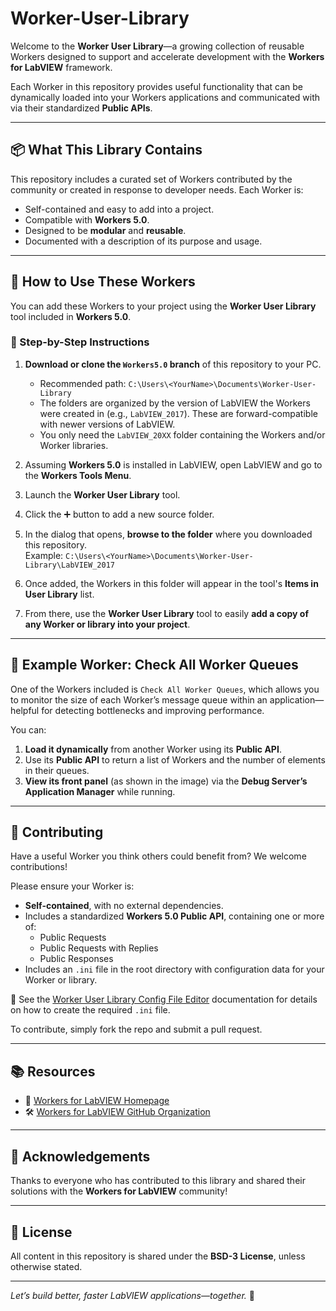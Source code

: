 # Worker-User-Library

Welcome to the **Worker User Library**—a growing collection of reusable Workers designed to support and accelerate development with the **Workers for LabVIEW** framework.

Each Worker in this repository provides useful functionality that can be dynamically loaded into your Workers applications and communicated with via their standardized **Public APIs**.

---

## 📦 What This Library Contains

This repository includes a curated set of Workers contributed by the community or created in response to developer needs. Each Worker is:

- Self-contained and easy to add into a project.
- Compatible with **Workers 5.0**.
- Designed to be **modular** and **reusable**.
- Documented with a description of its purpose and usage.

---

## 🚀 How to Use These Workers

You can add these Workers to your project using the **Worker User Library** tool included in **Workers 5.0**.

### 🔧 Step-by-Step Instructions

1. **Download or clone the `Workers5.0` branch** of this repository to your PC.  
   - Recommended path: `C:\Users\<YourName>\Documents\Worker-User-Library`
   - The folders are organized by the version of LabVIEW the Workers were created in (e.g., `LabVIEW_2017`). These are forward-compatible with newer versions of LabVIEW.
   - You only need the `LabVIEW_20XX` folder containing the Workers and/or Worker libraries.

2. Assuming **Workers 5.0** is installed in LabVIEW, open LabVIEW and go to the **Workers Tools Menu**.

3. Launch the **Worker User Library** tool.

4. Click the ➕ button to add a new source folder.

5. In the dialog that opens, **browse to the folder** where you downloaded this repository.  
   Example: `C:\Users\<YourName>\Documents\Worker-User-Library\LabVIEW_2017`

6. Once added, the Workers in this folder will appear in the tool's **Items in User Library** list.

7. From there, use the **Worker User Library** tool to easily **add a copy of any Worker or library into your project**.

---

## 🧪 Example Worker: Check All Worker Queues

One of the Workers included is `Check All Worker Queues`, which allows you to monitor the size of each Worker’s message queue within an application—helpful for detecting bottlenecks and improving performance.

You can:

1. **Load it dynamically** from another Worker using its **Public API**.  
2. Use its **Public API** to return a list of Workers and the number of elements in their queues.  
3. **View its front panel** (as shown in the image) via the **Debug Server’s Application Manager** while running.

---

## 📌 Contributing

Have a useful Worker you think others could benefit from? We welcome contributions!

Please ensure your Worker is:

- **Self-contained**, with no external dependencies.
- Includes a standardized **Workers 5.0 Public API**, containing one or more of:
  - Public Requests
  - Public Requests with Replies
  - Public Responses
- Includes an `.ini` file in the root directory with configuration data for your Worker or library.

📘 See the [Worker User Library Config File Editor](https://docs.workersforlabview.io/workers-tools/workers-tools-menu/worker-user-library/config-file-editor) documentation for details on how to create the required `.ini` file.

To contribute, simply fork the repo and submit a pull request.

---

## 📚 Resources

- 💬 [Workers for LabVIEW Homepage](https://community.workersforlabview.io/)  
- 🛠️ [Workers for LabVIEW GitHub Organization](https://github.com/w4lv-community)

---

## 🙌 Acknowledgements

Thanks to everyone who has contributed to this library and shared their solutions with the **Workers for LabVIEW** community!

---

## 📄 License

All content in this repository is shared under the **BSD-3 License**, unless otherwise stated.

---

*Let’s build better, faster LabVIEW applications—together.* 💛
